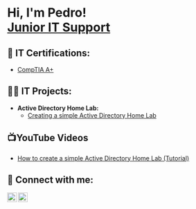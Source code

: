 <h1>Hi, I'm Pedro! <br/><a href="https://www.linkedin.com/in/pedro-gonçalves-20693726b">Junior IT Support</a>
<h2>📜 IT Certifications:</h2>

- [CompTIA A+](https://imgur.com/3244Vbt.png)


<h2>👨‍💻 IT Projects:</h2>

- <b/> Active Directory Home Lab:</b>
  - [Creating a simple Active Directory Home Lab](https://github.com/PedroGoncalvesLabs/Active-Directory-Home-Lab)



<h2>📺YouTube Videos</h2>

- [How to create a simple Active Directory Home Lab (Tutorial)](https://youtu.be/WgevmR2GDJQ)


<h2> 🤳 Connect with me:</h2>

[<img align="left" alt="PedroGoncalves | YouTube" width="22px" src="https://cdn.jsdelivr.net/npm/simple-icons@v3/icons/youtube.svg" />][youtube]
[<img align="left" alt="PedroGoncalves | LinkedIn" width="22px" src="https://cdn.jsdelivr.net/npm/simple-icons@v3/icons/linkedin.svg" />][linkedin]


[youtube]: https://www.youtube.com/@PedroDGoncalves
[linkedin]: https://www.linkedin.com/in/pedro-gonçalves-20693726b

<!--
